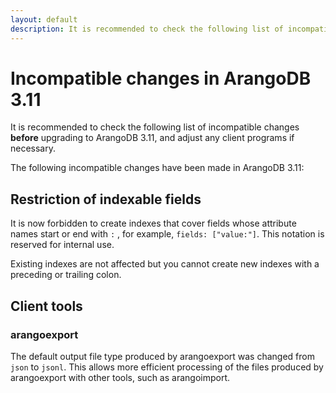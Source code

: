 ```yaml
---
layout: default
description: It is recommended to check the following list of incompatible changes before upgrading to ArangoDB 3.11
---
```

Incompatible changes in ArangoDB 3.11
=====================================

It is recommended to check the following list of incompatible changes **before**
upgrading to ArangoDB 3.11, and adjust any client programs if necessary.

The following incompatible changes have been made in ArangoDB 3.11:

Restriction of indexable fields
-------------------------------

It is now forbidden to create indexes that cover fields whose attribute names
start or end with `:` , for example, `fields: ["value:"]`. This notation is
reserved for internal use.

Existing indexes are not affected but you cannot create new indexes with a
preceding or trailing colon.

Client tools
------------

### arangoexport

The default output file type produced by arangoexport was changed from `json` to `jsonl`.
This allows more efficient processing of the files produced by arangoexport with
other tools, such as arangoimport.

